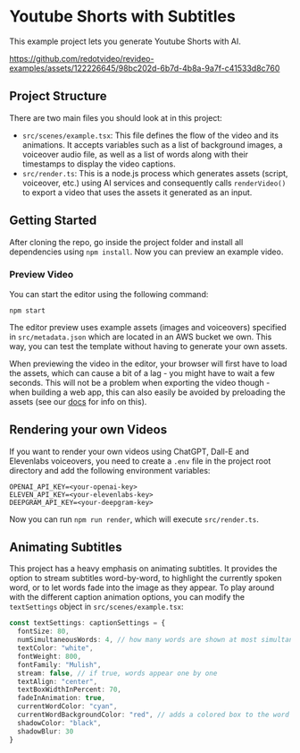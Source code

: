 # Youtube Shorts with Subtitles

This example project lets you generate Youtube Shorts with AI.

https://github.com/redotvideo/revideo-examples/assets/122226645/98bc202d-6b7d-4b8a-9a7f-c41533d8c760


## Project Structure

There are two main files you should look at in this project:

- `src/scenes/example.tsx`: This file defines the flow of the video and its animations. It accepts variables such as a list of background images, a voiceover audio file, as well as a list of words along with their timestamps to display the video captions.
- `src/render.ts`: This is a node.js process which generates assets (script, voiceover, etc.) using AI services and consequently calls `renderVideo()` to export a video that uses the assets it generated as an input.


## Getting Started

After cloning the repo, go inside the project folder and install all dependencies using `npm install`. Now you can preview an example video.

### Preview Video

You can start the editor using the following command:

```
npm start
```

The editor preview uses example assets (images and voiceovers) specified in `src/metadata.json` which are located in an AWS bucket we own. This way, you can test the template without having to generate your own assets.

When previewing the video in the editor, your browser will first have to load the assets, which can cause a bit of a lag - you might have to wait a few seconds. This will not be a problem when exporting the video though - when building a web app, this can also easily be avoided by preloading the assets (see our [docs](https://docs.re.video/preview-with-player/#preloading-assets) for info on this).


## Rendering your own Videos
If you want to render your own videos using ChatGPT, Dall-E and Elevenlabs voiceovers, you need to create a `.env` file in the project root directory and add the following environment variables:

```
OPENAI_API_KEY=<your-openai-key>
ELEVEN_API_KEY=<your-elevenlabs-key>
DEEPGRAM_API_KEY=<your-deepgram-key>
```

Now you can run `npm run render`, which will execute `src/render.ts`.


## Animating Subtitles

This project has a heavy emphasis on animating subtitles. It provides the option to stream subtitles word-by-word, to highlight the currently spoken word, or to let words fade into the image as they appear. To play around with the different caption animation options, you can modify the `textSettings` object in `src/scenes/example.tsx`:

```ts
const textSettings: captionSettings = {
  fontSize: 80,
  numSimultaneousWords: 4, // how many words are shown at most simultaneously
  textColor: "white",
  fontWeight: 800,
  fontFamily: "Mulish",
  stream: false, // if true, words appear one by one
  textAlign: "center",
  textBoxWidthInPercent: 70,
  fadeInAnimation: true,
  currentWordColor: "cyan",
  currentWordBackgroundColor: "red", // adds a colored box to the word currently spoken
  shadowColor: "black",
  shadowBlur: 30
}
```
